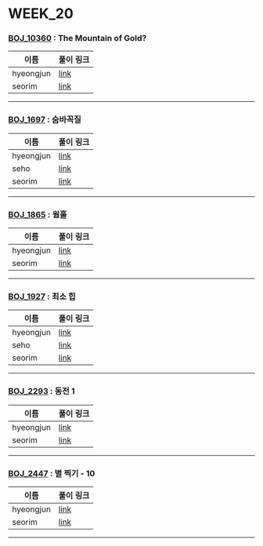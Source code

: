 # WEEK_20

### [BOJ_10360](https://boj.kr/10360) : The Mountain of Gold?

|이름|풀이 링크|
|--|--|
|hyeongjun| [link](BOJ_10360/hyeongjun.cpp)
|seorim| [link](BOJ_10360/seorim.py)
---


### [BOJ_1697](https://boj.kr/1697) : 숨바꼭질

|이름|풀이 링크|
|--|--|
|hyeongjun| [link](BOJ_1697/hyeongjun.cpp)
|seho| [link](BOJ_1697/seho.py)
|seorim| [link](BOJ_1697/seorim.py)
---


### [BOJ_1865](https://boj.kr/1865) : 웜홀

|이름|풀이 링크|
|--|--|
|hyeongjun| [link](BOJ_1865/hyeongjun.cpp)
|seorim| [link](BOJ_1865/seorim.py)
---


### [BOJ_1927](https://boj.kr/1927) : 최소 힙

|이름|풀이 링크|
|--|--|
|hyeongjun| [link](BOJ_1927/hyeongjun.cpp)
|seho| [link](BOJ_1927/seho.py)
|seorim| [link](BOJ_1927/seorim.py)
---


### [BOJ_2293](https://boj.kr/2293) : 동전 1

|이름|풀이 링크|
|--|--|
|hyeongjun| [link](BOJ_2293/hyeongjun.cpp)
|seorim| [link](BOJ_2293/seorim.py)
---


### [BOJ_2447](https://boj.kr/2447) : 별 찍기 - 10

|이름|풀이 링크|
|--|--|
|hyeongjun| [link](BOJ_2447/hyeongjun.cpp)
|seorim| [link](BOJ_2447/seorim.py)
---
